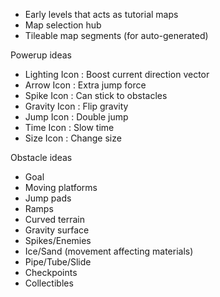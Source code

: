 - Early levels that acts as tutorial maps
- Map selection hub
- Tileable map segments (for auto-generated)

Powerup ideas
- Lighting Icon : Boost current direction vector
- Arrow Icon : Extra jump force
- Spike Icon : Can stick to obstacles
- Gravity Icon : Flip gravity
- Jump Icon : Double jump
- Time Icon : Slow time
- Size Icon : Change size

Obstacle ideas
- Goal
- Moving platforms
- Jump pads
- Ramps
- Curved terrain
- Gravity surface
- Spikes/Enemies
- Ice/Sand (movement affecting materials)
- Pipe/Tube/Slide
- Checkpoints
- Collectibles